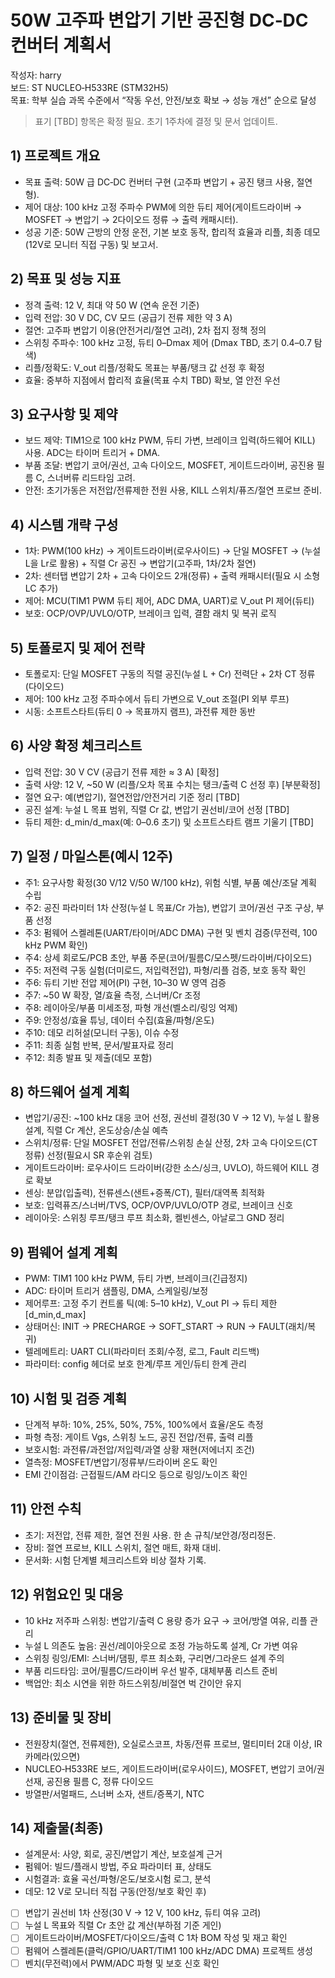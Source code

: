 # 50W 고주파 변압기 기반 공진형 DC‑DC 컨버터 계획서

작성자: harry  
보드: ST NUCLEO‑H533RE (STM32H5)  
목표: 학부 실습 과목 수준에서 “작동 우선, 안전/보호 확보 → 성능 개선” 순으로 달성

> 표기 [TBD] 항목은 확정 필요. 초기 1주차에 결정 및 문서 업데이트.

## 1) 프로젝트 개요
- 목표 출력: 50W 급 DC‑DC 컨버터 구현 (고주파 변압기 + 공진 탱크 사용, 절연형).
- 제어 대상: 100 kHz 고정 주파수 PWM에 의한 듀티 제어(게이트드라이버 → MOSFET → 변압기 → 2다이오드 정류 → 출력 캐패시터).
- 성공 기준: 50W 근방의 안정 운전, 기본 보호 동작, 합리적 효율과 리플, 최종 데모(12V로 모니터 직접 구동) 및 보고서.

## 2) 목표 및 성능 지표
- 정격 출력: 12 V, 최대 약 50 W (연속 운전 기준)
- 입력 전압: 30 V DC, CV 모드 (공급기 전류 제한 약 3 A)
- 절연: 고주파 변압기 이용(안전거리/절연 고려), 2차 접지 정책 정의
- 스위칭 주파수: 100 kHz 고정, 듀티 0–Dmax 제어 (Dmax TBD, 초기 0.4–0.7 탐색)
- 리플/정확도: V_out 리플/정확도 목표는 부품/탱크 값 선정 후 확정
- 효율: 중부하 지점에서 합리적 효율(목표 수치 TBD) 확보, 열 안전 우선

## 3) 요구사항 및 제약
- 보드 제약: TIM1으로 100 kHz PWM, 듀티 가변, 브레이크 입력(하드웨어 KILL) 사용. ADC는 타이머 트리거 + DMA.
- 부품 조달: 변압기 코어/권선, 고속 다이오드, MOSFET, 게이트드라이버, 공진용 필름 C, 스너버류 리드타임 고려.
- 안전: 초기가동은 저전압/전류제한 전원 사용, KILL 스위치/퓨즈/절연 프로브 준비.

## 4) 시스템 개략 구성
- 1차: PWM(100 kHz) → 게이트드라이버(로우사이드) → 단일 MOSFET → (누설 L을 Lr로 활용) + 직렬 Cr 공진 → 변압기(고주파, 1차/2차 절연)
- 2차: 센터탭 변압기 2차 + 고속 다이오드 2개(정류) + 출력 캐패시터(필요 시 소형 LC 추가)
- 제어: MCU(TIM1 PWM 듀티 제어, ADC DMA, UART)로 V_out PI 제어(듀티)
- 보호: OCP/OVP/UVLO/OTP, 브레이크 입력, 결함 래치 및 복귀 로직

## 5) 토폴로지 및 제어 전략
- 토폴로지: 단일 MOSFET 구동의 직렬 공진(누설 L + Cr) 전력단 + 2차 CT 정류(다이오드)
- 제어: 100 kHz 고정 주파수에서 듀티 가변으로 V_out 조절(PI 외부 루프)
- 시동: 소프트스타트(듀티 0 → 목표까지 램프), 과전류 제한 동반

## 6) 사양 확정 체크리스트
- 입력 전압: 30 V CV (공급기 전류 제한 ≈ 3 A) [확정]
- 출력 사양: 12 V, ~50 W (리플/오차 목표 수치는 탱크/출력 C 선정 후) [부분확정]
- 절연 요구: 예(변압기), 절연전압/안전거리 기준 정리 [TBD]
- 공진 설계: 누설 L 목표 범위, 직렬 Cr 값, 변압기 권선비/코어 선정 [TBD]
- 듀티 제한: d_min/d_max(예: 0–0.6 초기) 및 소프트스타트 램프 기울기 [TBD]

## 7) 일정 / 마일스톤(예시 12주)
- 주1: 요구사항 확정(30 V/12 V/50 W/100 kHz), 위험 식별, 부품 예산/조달 계획 수립
- 주2: 공진 파라미터 1차 산정(누설 L 목표/Cr 가늠), 변압기 코어/권선 구조 구상, 부품 선정
- 주3: 펌웨어 스켈레톤(UART/타이머/ADC DMA) 구현 및 벤치 검증(무전력, 100 kHz PWM 확인)
- 주4: 상세 회로도/PCB 초안, 부품 주문(코어/필름C/모스펫/드라이버/다이오드)
- 주5: 저전력 구동 실험(더미로드, 저입력전압), 파형/리플 검증, 보호 동작 확인
- 주6: 듀티 기반 전압 제어(PI) 구현, 10–30 W 영역 검증
- 주7: ~50 W 확장, 열/효율 측정, 스너버/Cr 조정
- 주8: 레이아웃/부품 미세조정, 파형 개선(벨소리/링잉 억제)
- 주9: 안정성/효율 튜닝, 데이터 수집(효율/파형/온도)
- 주10: 데모 리허설(모니터 구동), 이슈 수정
- 주11: 최종 실험 반복, 문서/발표자료 정리
- 주12: 최종 발표 및 제출(데모 포함)

## 8) 하드웨어 설계 계획
- 변압기/공진: ~100 kHz 대응 코어 선정, 권선비 결정(30 V → 12 V), 누설 L 활용 설계, 직렬 Cr 계산, 온도상승/손실 예측
- 스위치/정류: 단일 MOSFET 전압/전류/스위칭 손실 산정, 2차 고속 다이오드(CT 정류) 선정(필요시 SR 후순위 검토)
- 게이트드라이버: 로우사이드 드라이버(강한 소스/싱크, UVLO), 하드웨어 KILL 경로 확보
- 센싱: 분압(입출력), 전류센스(샌트+증폭/CT), 필터/대역폭 최적화
- 보호: 입력퓨즈/스너버/TVS, OCP/OVP/UVLO/OTP 경로, 브레이크 신호
- 레이아웃: 스위칭 루프/탱크 루프 최소화, 켈빈센스, 아날로그 GND 정리

## 9) 펌웨어 설계 계획
- PWM: TIM1 100 kHz PWM, 듀티 가변, 브레이크(긴급정지)
- ADC: 타이머 트리거 샘플링, DMA, 스케일링/보정
- 제어루프: 고정 주기 컨트롤 틱(예: 5–10 kHz), V_out PI → 듀티 제한[d_min,d_max]
- 상태머신: INIT → PRECHARGE → SOFT_START → RUN → FAULT(래치/복귀)
- 텔레메트리: UART CLI(파라미터 조회/수정, 로그, Fault 리드백)
- 파라미터: config 헤더로 보호 한계/루프 게인/듀티 한계 관리

## 10) 시험 및 검증 계획
- 단계적 부하: 10%, 25%, 50%, 75%, 100%에서 효율/온도 측정
- 파형 측정: 게이트 Vgs, 스위칭 노드, 공진 전압/전류, 출력 리플
- 보호시험: 과전류/과전압/저입력/과열 상황 재현(저에너지 조건)
- 열측정: MOSFET/변압기/정류부/드라이버 온도 확인
- EMI 간이점검: 근접필드/AM 라디오 등으로 링잉/노이즈 확인

## 11) 안전 수칙
- 초기: 저전압, 전류 제한, 절연 전원 사용. 한 손 규칙/보안경/정리정돈.
- 장비: 절연 프로브, KILL 스위치, 절연 매트, 화재 대비.
- 문서화: 시험 단계별 체크리스트와 비상 절차 기록.

## 12) 위험요인 및 대응
- 10 kHz 저주파 스위칭: 변압기/출력 C 용량 증가 요구 → 코어/방열 여유, 리플 관리
- 누설 L 의존도 높음: 권선/레이아웃으로 조정 가능하도록 설계, Cr 가변 여유
- 스위칭 링잉/EMI: 스너버/댐핑, 루프 최소화, 구리면/그라운드 설계 주의
- 부품 리드타임: 코어/필름C/드라이버 우선 발주, 대체부품 리스트 준비
- 백업안: 최소 시연을 위한 하드스위칭/비절연 벅 간이안 유지

## 13) 준비물 및 장비
- 전원장치(절연, 전류제한), 오실로스코프, 차동/전류 프로브, 멀티미터 2대 이상, IR 카메라(있으면)
- NUCLEO‑H533RE 보드, 게이트드라이버(로우사이드), MOSFET, 변압기 코어/권선재, 공진용 필름 C, 정류 다이오드
- 방열판/서멀패드, 스너버 소자, 샌트/증폭기, NTC

## 14) 제출물(최종)
- 설계문서: 사양, 회로, 공진/변압기 계산, 보호설계 근거
- 펌웨어: 빌드/플래시 방법, 주요 파라미터 표, 상태도
- 시험결과: 효율 곡선/파형/온도/보호시험 로그, 분석
- 데모: 12 V로 모니터 직접 구동(안정/보호 확인 후)

- [ ] 변압기 권선비 1차 산정(30 V → 12 V, 100 kHz, 듀티 여유 고려)
- [ ] 누설 L 목표와 직렬 Cr 초안 값 계산(부하점 기준 게인)
- [ ] 게이트드라이버/MOSFET/다이오드/출력 C 1차 BOM 작성 및 재고 확인
- [ ] 펌웨어 스켈레톤(클럭/GPIO/UART/TIM1 100 kHz/ADC DMA) 프로젝트 생성
- [ ] 벤치(무전력)에서 PWM/ADC 파형 및 보호 신호 확인
